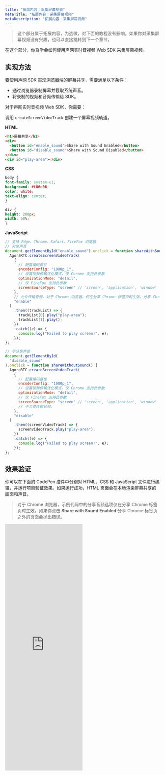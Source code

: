 ```yaml
---
title: "拓展内容：采集屏幕视频"
metaTitle: "拓展内容：采集屏幕视频"
metaDescription: "拓展内容：采集屏幕视频"
---
```


> 这个部分属于拓展内容，为选做，对下面的教程没有影响。如果你对采集屏幕视频没有兴趣，也可以直接跳转到下一个章节。

在这个部分，你将学会如何使用声网实时音视频 Web SDK 采集屏幕视频。

## 实现方法

要使用声网 SDK 实现浏览器端的屏幕共享，需要满足以下条件：

- 通过浏览器录制屏幕并截取系统声音。
- 将录制的视频和音频传输给 SDK。

对于声网实时音视频 Web SDK，你需要：

调用 `createScreenVideoTrack` 创建一个屏幕视频轨道。

**HTML**

```html
<h1>屏幕共享</h1>
<div>
  <button id="enable_sound">Share with Sound Enabled</button>
  <button id="disable_sound">Share with Sound Disabled</button>
</div>
<div id="play-area"></div>
```

**CSS**

```css
body {
font-family: system-ui;
background: #f06d06;
color: white;
text-align: center;
}

div {
height: 200px;
width: 50%;
}
```

**JavaScript**

```javascript
// 支持 Edge、Chrome、Safari、FireFox 浏览器
// 分享声音
document.getElementById("enable_sound").onclick = function shareWithSound() {
  AgoraRTC.createScreenVideoTrack(
    {
      // 配置编码属性
      encoderConfig: "1080p_1",
      // 设置视频传输优化模式，仅 Chrome 支持此参数
      optimizationMode: "detail",
      // 仅 FireFox 支持此参数
      screenSourceType: "screen" // 'screen', 'application', 'window'
    },
    // 允许传输音频。对于 Chrome 浏览器，仅在分享 Chrome 标签页时生效。分享 Chrome 标签页之外的页面会抛出错误。
    "enable"
  )
    .then((trackList) => {
      trackList[0].play("play-area");
      trackList[1].play();
    })
    .catch((e) => {
      console.log("Failed to play screen!", e);
    });
};

// 不分享声音
document.getElementById(
  "disable_sound"
).onclick = function shareWithoutSound() {
  AgoraRTC.createScreenVideoTrack(
    {
      // 配置编码属性
      encoderConfig: "1080p_1",
      // 设置视频传输优化模式，仅 Chrome 支持此参数
      optimizationMode: "detail",
      // 仅 FireFox 支持此参数
      screenSourceType: "screen" // 'screen', 'application', 'window'
      // 不允许传输音频。
    },
    "disable"
  )
    .then((screenVideoTrack) => {
      screenVideoTrack.play("play-area");
    })
    .catch((e) => {
      console.log("Failed to play screen!", e);
    });
};

```

## 效果验证

你可以在下面的 CodePen 控件中分别对 HTML、CSS 和 JavaScript 文件进行编辑，并运行项目验证效果。如果运行成功，HTML 页面会在本地渲染屏幕共享的画面和声音。

> 对于 Chrome 浏览器，示例代码中的分享音频选项仅在分享 Chrome 标签页时生效。如果你点击 **Share with Sound Enabled** 分享 Chrome 标签页之外的页面会抛出错误。

<iframe height="800" style="width: 50%;" scrolling="no" title="Extension: Screen sharing" src="https://codepen.io/yamasite/embed/preview/LYerLyK?default-tab=html%2Cresult&editable=true" frameborder="no" loading="lazy" allowtransparency="true" allowfullscreen="true" allow="microphone; display-capture">
  See the Pen <a href="https://codepen.io/yamasite/pen/LYerLyK">
  Extension: Screen sharing</a> by Lutkin Wang (<a href="https://codepen.io/yamasite">@yamasite</a>)
  on <a href="https://codepen.io">CodePen</a>.
</iframe>
